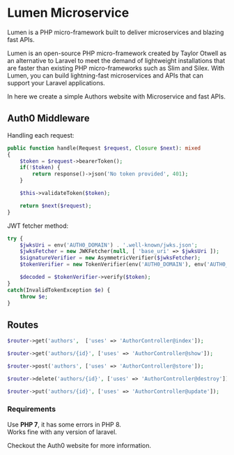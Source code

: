 # Lumen Microservice 

Lumen is a PHP micro-framework built to deliver microservices and blazing fast APIs.


Lumen is an open-source PHP micro-framework created by Taylor Otwell as an alternative to Laravel to meet the demand of lightweight installations that are faster than existing PHP micro-frameworks such as Slim and Silex. With Lumen, you can build lightning-fast microservices and APIs that can support your Laravel applications.

In here we create a simple Authors website with Microservice and fast APIs. 

## Auth0 Middleware

Handling each request:
```php 
public function handle(Request $request, Closure $next): mixed
{
    $token = $request->bearerToken();
    if(!$token) {
        return response()->json('No token provided', 401);
    }

    $this->validateToken($token);

    return $next($request);
}
```

JWT fetcher method:
```php 
try {
    $jwksUri = env('AUTH0_DOMAIN') . '.well-known/jwks.json';
    $jwksFetcher = new JWKFetcher(null, [ 'base_uri' => $jwksUri ]);
    $signatureVerifier = new AsymmetricVerifier($jwksFetcher);
    $tokenVerifier = new TokenVerifier(env('AUTH0_DOMAIN'), env('AUTH0_AUD'), $signatureVerifier);

    $decoded = $tokenVerifier->verify($token);
}
catch(InvalidTokenException $e) {
    throw $e;
}
```

## Routes 
```php 
$router->get('authors',  ['uses' => 'AuthorController@index']);

$router->get('authors/{id}', ['uses' => 'AuthorController@show']);

$router->post('authors', ['uses' => 'AuthorController@store']);

$router->delete('authors/{id}', ['uses' => 'AuthorController@destroy']);

$router->put('authors/{id}', ['uses' => 'AuthorController@update']);
```

### Requirements 
Use <b>PHP 7</b>, it has some errors in PHP 8.<br />
Works fine with any version of laravel.

Checkout the Auth0 website for more information.